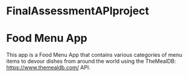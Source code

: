 # FinalAssessmentAPIproject

# Food Menu App
This app is a Food Menu App that contains various categories of menu items to devour dishes from around the world using the TheMealDB: https://www.themealdb.com/ API. 
